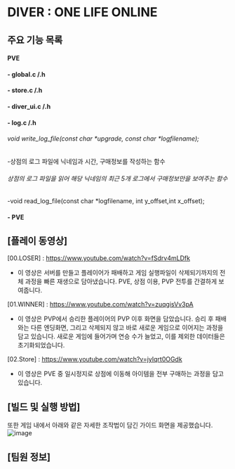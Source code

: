 # **DIVER : ONE LIFE ONLINE**

## 주요 기능 목록

#### PVE

#### - global.c /.h

#### - store.c /.h

#### - diver_ui.c /.h

#### - log.c /.h

###### void write_log_file(const char *upgrade, const char *logfilename);
-상점의 로그 파일에 닉네임과 시간, 구매정보를 작성하는 함수

###### 상점의 로그 파일을 읽어 해당 닉네임의 최근 5개 로그에서 구매정보만을 보여주는 함수 
-void read_log_file(const char *logfilename, int y_offset,int x_offset);

#### - PVE

## [플레이 동영상]

[00.LOSER] : https://www.youtube.com/watch?v=fSdrv4mLDfk 

- 이 영상은 서버를 만들고 플레이어가 패배하고 게임 실행파일이 삭제되기까지의 전체 과정을 빠른 재생으로 담아냈습니다. 
PVE, 상점 이용, PVP 전투를 간결하게 보여줍니다.

[01.WINNER] : https://www.youtube.com/watch?v=zuqgisVv3pA
 - 이 영상은 PVP에서 승리한 플레이어의 PVP 이후 화면을 담았습니다. 
승리 후 패배와는 다른 엔딩화면, 그리고 삭제되지 않고 바로 새로운 게임으로 이어지는 과정을 담고 있습니다. 
새로운 게임에 들어가며 연승 수가 늘었고, 이를 제외한 데이터들은 초기화되었습니다.

[02.Store] : https://www.youtube.com/watch?v=jyIqrt0OGdk
- 이 영상은 PVE 중 일시정지로 상점에 이동해 아이템을 전부 구매하는 과정을 담고 있습니다.


 ## [빌드 및 실행 방법]

 또한 게임 내에서 아래와 같은 자세한 조작법이 담긴 가이드 화면을 제공했습니다.
 ![image](https://github.com/user-attachments/assets/3e4f3dcd-e9aa-4023-b1fe-6aa4105ecdc5)



 ## [팀원 정보]
